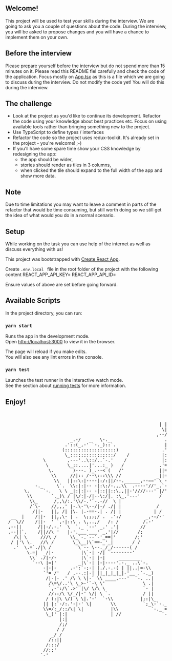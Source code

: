 ## Welcome!

This project will be used to test your skills during the interview. We are going to ask you a couple of questions about the code. During the interview, you will be asked to propose changes and you will have a chance to implement them on your own.


## Before the interview

Please prepare yourself before the interview but do not spend more than 15 minutes on it. Please read this README fiel carefully and check the code of the application. Focus mostly on [App.tsx](/src/views/App.tsx) as this is a file which we are going to discuss during the interview. Do not modify the code yet! You will do this during the interview.

## The challenge
  - Look at the project as you'd like to continue its development. Refactor the code using your knowledge about best practices etc. Focus on using available tools rather than bringing something new to the project.
  - Use TypeScript to define types / interfaces
  - Refactor the code so the project uses redux-toolkit. It's already set in the project - you're welcome! ;-)
  - If you'll have some spare time show your CSS knowledge by redesigning the app:
    - the app should be wider,
    - stories should render as tiles in 3 columns,
    - when clicked the tile should expand to the full width of the app and show more data.

## Note
Due to time limitations you may want to leave a comment in parts of the refactor that would be time consuming, but still worth doing so we still get the idea of what would you do in a normal scenario.

## Setup

While working on the task you can use help of the internet as well as discuss everything with us!

This project was bootstrapped with [Create React App](https://github.com/facebook/create-react-app).

Create `.env.local ` file in the root folder of the project with the following content
  REACT_APP_API_KEY=
  REACT_APP_API_ID=

Ensure values of above are set before going forward.

## Available Scripts

In the project directory, you can run:

### `yarn start`

Runs the app in the development mode.<br />
Open [http://localhost:3000](http://localhost:3000) to view it in the browser.

The page will reload if you make edits.<br />
You will also see any lint errors in the console.

### `yarn test`

Launches the test runner in the interactive watch mode.<br />
See the section about [running tests](https://facebook.github.io/create-react-app/docs/running-tests) for more information.

## Enjoy!
<pre>

                                                            / /
                                                         | | |  /
                                                          \|_|_/
                                                        ,--/.__/--'
                        _.-/   _   \-._                    .'|
                      .'::(_,-' `-._)::`.                  |:|
                     (:::::::::::::::::::)                .':|
                      \_:::;;;::::;;;:::/    /            |::|
              \        ,---'..\::/..`-.'    /             |::|
               \       \_;:....|'...:_ )   /             .'=||
                \.       )---. )_.--< (   /'             ||=||
                 \\     //|:: /--\:::\\\ //             _||= |
                  \\   ||::\:|----|:/:||/--.______,--==' \ - /
           -._     \`.  \\:|:|-- -|:\:/-.,,\\  .----'//'_.`-'
       \.     `-.   \ \ _|:|:|-- -|::||::\,,||-'////---' |/'
        \\       `._)\ / |\/:|-/|--\:/|. :\_,'---'       /
         \\_      /,,\/:.'\\/-.'`-.-//  \ |
         /`\-    //,,,' |-.\-'\--/|-/ ./| |             /
          /||-   ||, /| |\. |.-==-.| . /| |            | /
  __  |    /||-  ||,,\- | .  \;;;;/ .  .':/         _,-=/-'
 /  \//    /||-  ' `,-|::\ . \,..,/   /: /         /.-'
 ,--||      /||-/.-.'  \  `._ `--' _.' .'|        //
 .--||`.    /||//\ '   |-'.___`___' _,'|//       /;
   /\| \     ///\ /     \\_`-.`--`-'_==|'       /;'
  / |'\ \.   //\ /       \_\__)\`==-_'_|       / /
   .'  \.=`./|\ /          \`-- \--._/_/------( /
        \.=| `_/|-          |\`-| -/| `--------'
         \\` ./|-/-         |\`-| |-|     ________
          `--\ |=|'        _|\`-| |-|----'.-._ ..\`-.
              -|-|-     .-':`-;-| |./.-.-( | ||..|=-\\
              `'= /'   / ,--.:|-| ||_|_|_|_|-'__ .`-._)
               /|-|- .' /\ \ \|-` \\ ____,---'  `-. ..|
                /\=\/..'\ \_>-'`-\ \'              \ .|
                `,-':/\`.>' |\/ \/\ \              `- |
                //::/\ \/_/|-' \/| \ `.            / ||
               / (:|\ \/) \ \|.'-'  `-\\          |;:|\_
              || |:`-/:.'-|-' \|       \\          `;_\-`-._
              \\=/:_/::/\| \|          |\\            `-._ =`-._
               \_)' |:|                | //               `--.__`-.
                    |:|                                         )\|
                    /;/                                         / (\_
                   / /                                         |\\;;_`-.
                 _/ /                                          ' `---\.-\
                /::||      
               /:::/
              //;;'
             `-'
</pre>             
